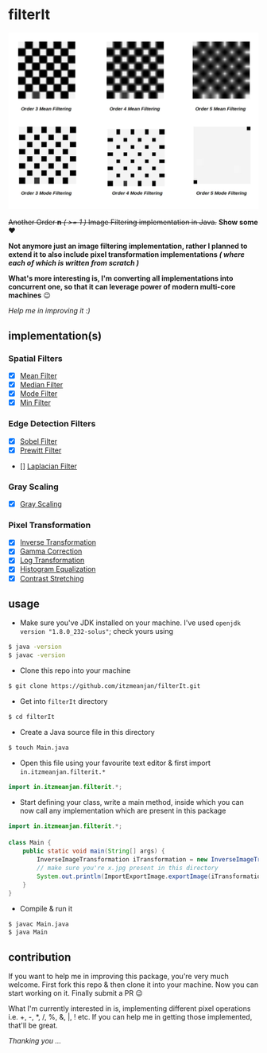 # filterIt

![banner](examples/banner.jpg)

~~Another Order **n** _( >= 1 )_ Image Filtering implementation in Java.~~ **Show some** :heart:

**Not anymore just an image filtering implementation, rather I planned to extend it to also include pixel transformation implementations _( where each of which is written from scratch )_**

**What's more interesting is, I'm converting all implementations into concurrent one, so that it can leverage power of modern multi-core machines** :wink:

_Help me in improving it :)_

## implementation(s)

### Spatial Filters

- [x] [Mean Filter](./docs/meanFilter.md)
- [x] [Median Filter](./docs/medianFilter.md)
- [x] [Mode Filter](./docs/modeFilter.md)
- [x] [Min Filter](./docs/minFilter.md)

### Edge Detection Filters

- [x] [Sobel Filter](./docs/sobelFilter.md)
- [x] [Prewitt Filter](./docs/prewittFilter.md)
- [] [Laplacian Filter](.)

### Gray Scaling

- [x] [Gray Scaling](./docs/grayscaling.md)

### Pixel Transformation

- [x] [Inverse Transformation](./docs/inverseTransformation.md)
- [x] [Gamma Correction](./docs/gammaCorrection.md)
- [x] [Log Transformation](./docs/logTransformation.md)
- [x] [Histogram Equalization](./docs/histogramEqualization.md)
- [x] [Contrast Stretching](./docs/contrastStretching.md)

## usage

- Make sure you've JDK installed on your machine. I've used `openjdk version "1.8.0_232-solus"`; check yours using

```bash
$ java -version
$ javac -version
```

- Clone this repo into your machine

```bash
$ git clone https://github.com/itzmeanjan/filterIt.git
```

- Get into `filterIt` directory

```bash
$ cd filterIt
```

- Create a Java source file in this directory

```bash
$ touch Main.java
```

- Open this file using your favourite text editor & first import `in.itzmeanjan.filterit.*`

```java
import in.itzmeanjan.filterit.*;
```

- Start defining your class, write a main method, inside which you can now call any implementation which are present in this package

```java
import in.itzmeanjan.filterit.*;

class Main {
    public static void main(String[] args) {
        InverseImageTransformation iTransformation = new InverseImageTransformation();
        // make sure you're x.jpg present in this directory
        System.out.println(ImportExportImage.exportImage(iTransformation.transform("./x.jpg"), "./y.jpg"));
    }
}
```

- Compile & run it

```bash
$ javac Main.java
$ java Main
```

## contribution

If you want to help me in improving this package, you're very much welcome. First fork this repo & then clone it into your machine. Now you can start working on it. Finally submit a PR :wink:

What I'm currently interested in is, implementing different pixel operations i.e. +, -, *, /, %, &, |, ! etc. If you can help me in getting those implemented, that'll be great.


_Thanking you ..._
